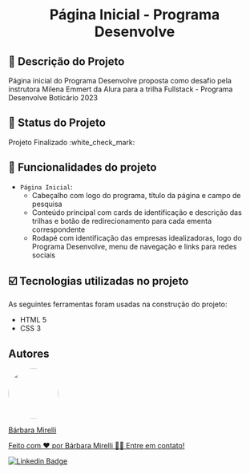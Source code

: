 <h1 align="center">Página Inicial - Programa Desenvolve</h1>

## :pencil: Descrição do Projeto
<p>Página inicial do Programa Desenvolve proposta como desafio pela instrutora Milena Emmert da Alura para a trilha Fullstack - Programa Desenvolve Boticário 2023</p>

## :pushpin: Status do Projeto
<p>Projeto Finalizado :white_check_mark:</p>

## :hammer: Funcionalidades do projeto

- `Página Inicial`: 
   - Cabeçalho com logo do programa, título da página e campo de pesquisa
   - Conteúdo principal com cards de identificação e descrição das trilhas e botão de redirecionamento para cada ementa correspondente 
   - Rodapé com identificação das empresas idealizadoras, logo do Programa Desenvolve, menu de navegação e links para redes sociais

## :ballot_box_with_check: Tecnologias utilizadas no projeto

As seguintes ferramentas foram usadas na construção do projeto:

- HTML 5
- CSS 3

## Autores
<a href="https://github.com/barbaramir">
 <img style="border-radius: 50%;" src="https://avatars.githubusercontent.com/u/101302079?s=400&u=d13ec9e6994cd183223e15caeb5599afe49b9093&v=4" width="100px;" alt=""/>
 <br/>
   <p>Bárbara Mirelli</p>

   <p>Feito com ❤️ por Bárbara Mirelli 👋🏽 Entre em contato!</p>

[![Linkedin Badge](https://img.shields.io/badge/-Barbara-blue?style=flat-square&logo=Linkedin&logoColor=white&link=https://www.linkedin.com/in/barbara-mirelli/)](https://www.linkedin.com/in/barbara-mirelli/) 

